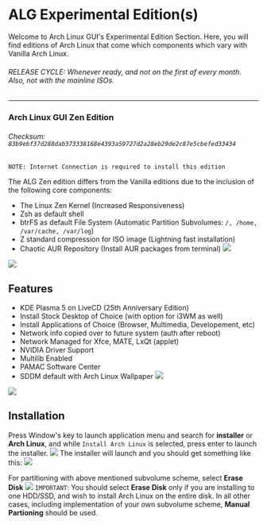 # ALG Experimental Edition(s)

Welcome to Arch Linux GUI's Experimental Edition Section. Here, you will find editions of Arch Linux that come which components which vary with Vanilla Arch Linux.

###### RELEASE CYCLE: _Whenever ready, and not on the first of every month. Also, not with the mainline ISOs._
---
###  Arch Linux GUI Zen Edition
###### Checksum: `83b9ebf37d288dab373338168e4393a59727d2a28eb29de2c87e5cbefed33434`
`NOTE: Internet Connection is required to install this edition`

The ALG Zen edition differs from the Vanilla editions due to the inclusion of the following core components:
- The Linux Zen Kernel (Increased Responsiveness)
- Zsh as default shell
- btrFS as default File System (Automatic Partition Subvolumes: `/, /home, /var/cache, /var/log`)
- Z standard compression for ISO image (Lightning fast installation)
- Chaotic AUR Repository (Install AUR packages from terminal)
![](https://raw.githubusercontent.com/arch-linux-gui/artwork/master/desktop-screenshots/desktop-ss/experimental/zen-fetch.png)

![](https://raw.githubusercontent.com/arch-linux-gui/artwork/master/desktop-screenshots/desktop-ss/experimental/btrfs-duf.png)

## Features
- KDE Plasma 5 on LiveCD (25th Anniversary Edition)
- Install Stock Desktop of Choice (with option for i3WM as well)
- Install Applications of Choice (Browser, Multimedia, Developement, etc)
- Network info copied over to future system (auth after reboot)
- Network Managed for Xfce, MATE, LxQt (applet)
- NVIDIA Driver Support
- Multilib Enabled
- PAMAC Software Center
- SDDM default with Arch Linux Wallpaper
![](https://raw.githubusercontent.com/arch-linux-gui/artwork/master/desktop-screenshots/desktop-ss/experimental/choose-desktop.png)

![](https://raw.githubusercontent.com/arch-linux-gui/artwork/master/desktop-screenshots/desktop-ss/experimental/software.png)

## Installation
Press Window's key to launch application menu and search for **installer** or **Arch Linux**, and while `Install Arch Linux` is selected, press enter to launch the installer.
![](https://raw.githubusercontent.com/arch-linux-gui/artwork/master/desktop-screenshots/desktop-ss/experimental/install.png)
The installer will launch and you should get something like this:
![](https://raw.githubusercontent.com/arch-linux-gui/artwork/master/desktop-screenshots/desktop-ss/experimental/installer.png)

For partitioning with above mentioned subvolume scheme, select **Erase Disk**
![](https://raw.githubusercontent.com/arch-linux-gui/artwork/master/desktop-screenshots/desktop-ss/experimental/btrfs.png)
`IMPORTANT`: You should select **Erase Disk** only if you are installing to one HDD/SSD, and wish to install Arch Linux on the entire disk. In all other cases, including implementation of your own subvolume scheme, **Manual Partioning** should be used.
